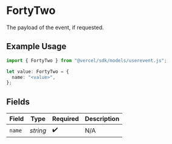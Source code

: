 # FortyTwo

The payload of the event, if requested.

## Example Usage

```typescript
import { FortyTwo } from "@vercel/sdk/models/userevent.js";

let value: FortyTwo = {
  name: "<value>",
};
```

## Fields

| Field              | Type               | Required           | Description        |
| ------------------ | ------------------ | ------------------ | ------------------ |
| `name`             | *string*           | :heavy_check_mark: | N/A                |